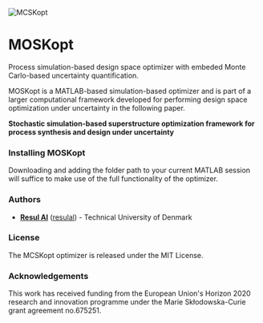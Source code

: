 ![MCSKopt](https://github.com/resulal/MOSKopt/blob/master/docs/figs/MOSKopt.PNG "MOSKopt")

# MOSKopt
Process simulation-based design space optimizer with embeded Monte Carlo-based uncertainty quantification.

MOSKopt is a MATLAB-based simulation-based optimizer and is part of a larger computational framework developed for performing design space optimization under uncertainty in the following paper. 

**Stochastic simulation-based superstructure optimization framework for process synthesis and design under uncertainty**

### Installing MOSKopt
Downloading and adding the folder path to your current MATLAB session will suffice to make use of the full functionality of the optimizer.

### Authors
* **[Resul Al](https://www.linkedin.com/in/resulal/)** ([resulal](https://github.com/resulal)) - Technical University of Denmark

### License
The MCSKopt optimizer is released under the MIT License. 

### Acknowledgements
This work has received funding from the European Union's Horizon 2020 research and innovation programme under the Marie Skłodowska-Curie grant agreement no.675251.
